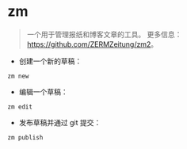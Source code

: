 # zm

> 一个用于管理报纸和博客文章的工具。
> 更多信息：<https://github.com/ZERMZeitung/zm2>。

- 创建一个新的草稿：

`zm new`

- 编辑一个草稿：

`zm edit`

- 发布草稿并通过 git 提交：

`zm publish`